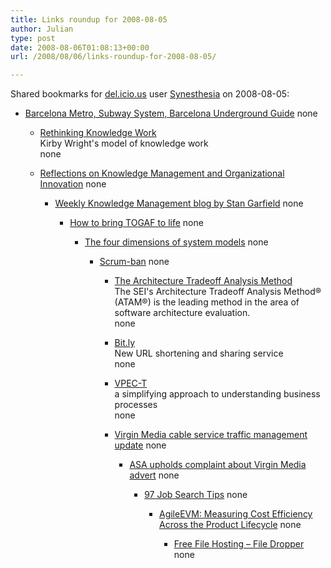 ```yaml
---
title: Links roundup for 2008-08-05
author: Julian
type: post
date: 2008-08-06T01:08:13+00:00
url: /2008/08/06/links-roundup-for-2008-08-05/

---
```

Shared bookmarks for [del.icio.us][1] user [Synesthesia][2] on 2008-08-05:

  * [Barcelona Metro, Subway System, Barcelona Underground Guide][3] 
    none</li> 
    
      * [Rethinking Knowledge Work][4]  
        Kirby Wright's model of knowledge work  
        none
      * [Reflections on Knowledge Management and Organizational Innovation][5] 
        none</li> 
        
          * [Weekly Knowledge Management blog by Stan Garfield][6] 
            none</li> 
            
              * [How to bring TOGAF to life][7] 
                none</li> 
                
                  * [The four dimensions of system models][8] 
                    none</li> 
                    
                      * [Scrum-ban][9] 
                        none</li> 
                        
                          * [The Architecture Tradeoff Analysis Method][10]  
                            The SEI's Architecture Tradeoff Analysis Method&reg; (ATAM&reg;) is the leading method in the area of software architecture evaluation.  
                            none
                          * [Bit.ly][11]  
                            New URL shortening and sharing service  
                            none
                          * [VPEC-T][12]  
                            a simplifying approach to understanding business processes  
                            none
                          * [Virgin Media cable service traffic management update][13] 
                            none</li> 
                            
                              * [ASA upholds complaint about Virgin Media advert][14] 
                                none</li> 
                                
                                  * [97 Job Search Tips][15] 
                                    none</li> 
                                    
                                      * [AgileEVM: Measuring Cost Efficiency Across the Product Lifecycle][16] 
                                        none</li> 
                                        
                                          * [Free File Hosting &#8211; File Dropper][17] 
                                            none</li> </ul>

 [1]: http://del.icio.us/
 [2]: http://del.icio.us/synesthesia
 [3]: http://www.barcelona-tourist-guide.com/en/transport/barcelona-metro.html
 [4]: http://www.knowledgeresources.ca/Knowledge_Resources/PKM_Model.html
 [5]: http://reflectionskmoi.blogspot.com/
 [6]: http://www.communities.hp.com/online/blogs/garfield/
 [7]: http://togaforblunder.blogspot.com/
 [8]: http://www.ibm.com/developerworks/rational/library/nov06/ferm
 [9]: http://leansoftwareengineering.com/ksse/scrum-ban
 [10]: http://www.sei.cmu.edu/activities/architecture/ata_method.html
 [11]: http://www.readwriteweb.com/archives/bitly_alternative_to_tinyurl.php
 [12]: http://vpect.scribblewiki.com/Complexity_Article
 [13]: http://www.thinkbroadband.com/news/3563-virgin-media-cable-service-traffic-management-update.html
 [14]: http://www.thinkbroadband.com/news/3605-asa-upholds-complaint-about-virgin-media-advert.html
 [15]: http://www.97-job-search-tips.com/
 [16]: http://www.infoq.com/articles/agile-evm
 [17]: http://www.filedropper.com/